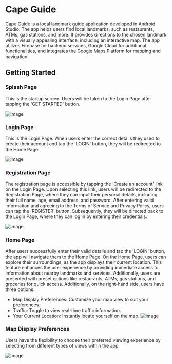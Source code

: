 # Cape Guide
Cape Guide is a local landmark guide application developed in Android Studio. The app helps users find local landmarks, such as restaurants, ATMs, gas stations, and more. It provides directions to the chosen landmark with a visually appealing interface, including an interactive map. The app utilizes Firebase for backend services, Google Cloud for additional functionalities, and integrates the Google Maps Platform for mapping and navigation.

## Getting Started

### Splash Page
This is the startup screen. Users will be taken to the Login Page after tapping the 'GET STARTED' button.

![image](https://github.com/basgbasg/test/assets/133644970/5b082041-5a44-4e4e-97ad-9ea0f3413ae9)

### Login Page
This is the Login Page. When users enter the correct details they used to create their account and tap the 'LOGIN' button, they will be redirected to the Home Page.

![image](https://github.com/basgbasg/test/assets/133644970/fd1d58be-984d-461d-a95c-f0c4157af827)

### Registration Page
The registration page is accessible by tapping the 'Create an account' link on the Login Page. Upon selecting this link, users will be redirected to the Registration Page, where they can input their personal details, including their full name, age, email address, and password. After entering valid information and agreeing to the Terms of Service and Privacy Policy, users can tap the 'REGISTER' button. Subsequently, they will be directed back to the Login Page, where they can log in by entering their credentials. 

![image](https://github.com/basgbasg/test/assets/133644970/3102ac6b-8834-433e-8814-b45aee165bec)

### Home Page
After users successfully enter their valid details and tap the 'LOGIN' button, the app will navigate them to the Home Page. On the Home Page, users can explore their surroundings, as the app displays their current location. This feature enhances the user experience by providing immediate access to information about nearby landmarks and services. Additionally, users are presented with preset options like restaurants, ATMs, gas stations, and groceries for quick access. Additionally, on the right-hand side, users have three options:
- Map Display Preferences: Customize your map view to suit your preferences.
- Traffic: Toggle to view real-time traffic information.
- Your Current Location: Instantly locate yourself on the map.
![image](https://github.com/basgbasg/test/assets/133644970/e1b586c5-4182-49a8-b9e3-02f9eed6d723)

### Map Display Preferences
Users have the flexibility to choose their preferred viewing experience by selecting from different types of views within the app.

![image](https://github.com/basgbasg/test/assets/133644970/d723c515-559c-423f-8cc2-9a9cabe889dc)

